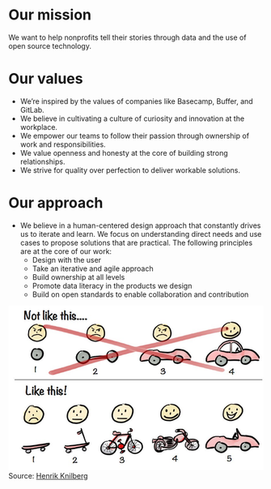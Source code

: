 # Our mission

We want to help nonprofits tell their stories through data and the use of open source technology.

# Our values
- We’re inspired by the values of companies like Basecamp, Buffer, and GitLab.
- We believe in cultivating a culture of curiosity and innovation at the workplace. 
- We empower our teams to follow their passion through ownership of work and responsibilities.
- We value openness and honesty at the core of building strong relationships.
- We strive for quality over perfection to deliver workable solutions.

# Our approach

- We believe in a human-centered design approach that constantly drives us to iterate and learn. We focus on understanding direct needs and use cases to propose solutions that are practical. The following principles are at the core of our work:
    - Design with the user
    - Take an iterative and agile approach
    - Build ownership at all levels
    - Promote data literacy in the products we design
    - Build on open standards to enable collaboration and contribution

![](/assets/agile.jpg?raw=true)
Source​: [Henrik Knilberg](https://blog.crisp.se/2016/01/25/henrikkniberg/making-sense-of-mvp)